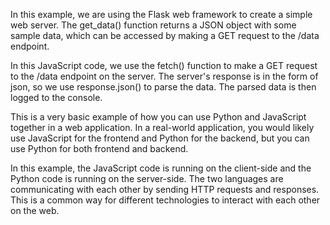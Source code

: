 In this example, we are using the Flask web framework to create a simple web server. The get_data() function returns a JSON object with some sample data, which can be accessed by making a GET request to the /data endpoint.

In this JavaScript code, we use the fetch() function to make a GET request to the /data endpoint on the server. The server's response is in the form of json, so we use response.json() to parse the data. The parsed data is then logged to the console.

This is a very basic example of how you can use Python and JavaScript together in a web application. In a real-world application, you would likely use JavaScript for the frontend and Python for the backend, but you can use Python for both frontend and backend.

In this example, the JavaScript code is running on the client-side and the Python code is running on the server-side. The two languages are communicating with each other by sending HTTP requests and responses. This is a common way for different technologies to interact with each other on the web.